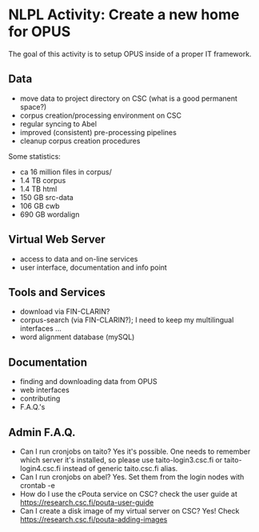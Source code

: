 # NLPL Activity: Create a new home for OPUS #

The goal of this activity is to setup OPUS inside of a proper IT framework.

## Data ##

* move data to project directory on CSC (what is a good permanent space?)
* corpus creation/processing environment on CSC
* regular syncing to Abel
* improved (consistent) pre-processing pipelines
* cleanup corpus creation procedures

Some statistics:

* ca 16 million files in corpus/
* 1.4 TB  corpus
* 1.4 TB  html
* 150 GB  src-data
* 106 GB  cwb
* 690 GB  wordalign


## Virtual Web Server ##

* access to data and on-line services
* user interface, documentation and info point

## Tools and Services ##

* download via FIN-CLARIN?
* corpus-search (via FIN-CLARIN?); I need to keep my multilingual interfaces ...
* word alignment database (mySQL)

## Documentation ##

* finding and downloading data from OPUS
* web interfaces
* contributing
* F.A.Q.'s

## Admin F.A.Q. ##

 * Can I run cronjobs on taito? Yes it's possible. One needs to remember which server it's installed, so please use taito-login3.csc.fi or taito-login4.csc.fi instead of generic taito.csc.fi alias.
 * Can I run cronjobs on abel? Yes. Set them from the login nodes with crontab -e
 * How do I use the cPouta service on CSC? check the user guide at https://research.csc.fi/pouta-user-guide
 * Can I create a disk image of my virtual server on CSC? Yes! Check https://research.csc.fi/pouta-adding-images